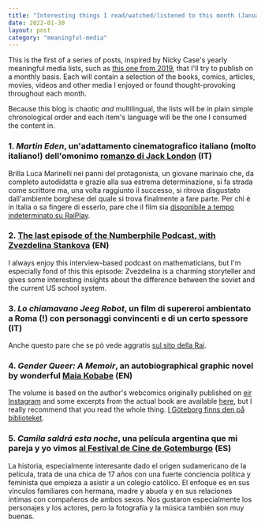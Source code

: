 ```yaml
---
title: "Interesting things I read/watched/listened to this month (January 2022)"
date: 2022-01-30
layout: post
category: "meaningful-media"
---
```


This is the first of a series of posts, inspired by Nicky Case's yearly meaningful media lists, such as [this one from 2019](https://blog.ncase.me/my-most-meaningful-media-of-2019/), that I'll try to publish on a monthly basis. Each will contain a selection of the books, comics, articles, movies, videos and other media I enjoyed or found thought-provoking throughout each month.

Because this blog is chaotic _and_ multilingual, the lists will be in plain simple chronological order and each item's language will be the one I consumed the content in. 

### 1. _Martin Eden_, un'adattamento cinematografico italiano (molto italiano!) dell'omonimo [romanzo di Jack London](https://it.wikipedia.org/wiki/Martin_Eden) (IT)
Brilla Luca Marinelli nei panni del protagonista, un giovane marinaio che, da completo autodidatta e grazie alla sua estrema determinazione, si fa strada come scrittore ma, una volta raggiunto il successo, si ritrova disgustato dall'ambiente borghese del quale si trova finalmente a fare parte. Per chi è in Italia o sa fingere di esserlo, pare che il film sia [disponibile a tempo indeterminato su RaiPlay](https://www.raiplay.it/programmi/martinedenfilm).
### 2. [The last episode of the Numberphile Podcast, with Zvezdelina Stankova](https://www.numberphile.com/podcast/zvezdelina-stankova) (EN)
I always enjoy this interview-based podcast on mathematicians, but I'm especially fond of this this episode: Zvezdelina is a charming storyteller and gives some interesting insights about the difference between the soviet and the current US school system.

### 3. _Lo chiamavano Jeeg Robot_, un film di supereroi ambientato a Roma (!) con personaggi convincenti e di un certo spessore (IT)
Anche questo pare che se pò vede aggratis [sul sito della Rai](https://www.raiplay.it/video/2018/03/Lo-chiamavano-Jeeg-Robot-e077892a-781a-454d-a6f5-93a9064fad2c.html).

### 4. _Gender Queer: A Memoir_, an autobiographical graphic novel by wonderful [Maia Kobabe](https://redgoldsparkspress.com/about) (EN)
The volume is based on the author's webcomics originally published on [eir Instagram](https://www.instagram.com/redgoldsparks/) and some excerpts from the actual book are available [here](https://redgoldsparkspress.com/projects/6926504), but I really recommend that you read the whole thing. [I Göteborg finns den på biblioteket](https://encore.gotlib.goteborg.se/iii/encore/search/C__Sgender%20queer%20maia%20kobabe__Orightresult__U?lang=swe&suite=pearl).
### 5. _Camila saldrá esta noche_, una película argentina que mi pareja y yo vimos [al Festival de Cine de Gotemburgo](https://program.goteborgfilmfestival.se/en/program/camila-comes-out-tonight) (ES)
La historia, especialmente interesante dado el origen sudamericano de la película, trata de una chica de 17 años con una fuerte conciencia política y feminista que empieza a asistir a un colegio católico. El enfoque es en sus vínculos familiares con hermana, madre y abuela y en sus relaciones íntimas con compañeros de ambos sexos. Nos gustaron especialmente los personajes y los actores, pero la fotografía y la música también son muy buenas.